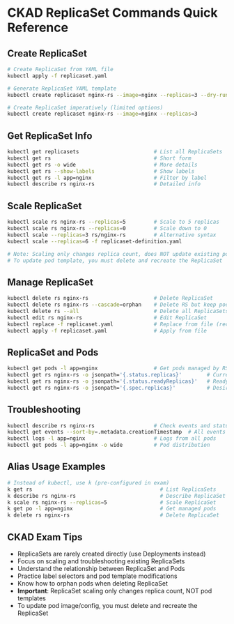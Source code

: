 # CKAD ReplicaSet Commands Quick Reference

## Create ReplicaSet

```bash
# Create ReplicaSet from YAML file
kubectl apply -f replicaset.yaml

# Generate ReplicaSet YAML template
kubectl create replicaset nginx-rs --image=nginx --replicas=3 --dry-run=client -o yaml > replicaset.yaml

# Create ReplicaSet imperatively (limited options)
kubectl create replicaset nginx-rs --image=nginx --replicas=3
```

## Get ReplicaSet Info

```bash
kubectl get replicasets                        # List all ReplicaSets
kubectl get rs                                 # Short form
kubectl get rs -o wide                         # More details
kubectl get rs --show-labels                   # Show labels
kubectl get rs -l app=nginx                    # Filter by label
kubectl describe rs nginx-rs                   # Detailed info
```

## Scale ReplicaSet

```bash
kubectl scale rs nginx-rs --replicas=5         # Scale to 5 replicas
kubectl scale rs nginx-rs --replicas=0         # Scale down to 0
kubectl scale --replicas=3 rs/nginx-rs         # Alternative syntax
kubectl scale --replicas=6 -f replicaset-definition.yaml

# Note: Scaling only changes replica count, does NOT update existing pods
# To update pod template, you must delete and recreate the ReplicaSet
```

## Manage ReplicaSet

```bash
kubectl delete rs nginx-rs                     # Delete ReplicaSet
kubectl delete rs nginx-rs --cascade=orphan    # Delete RS but keep pods
kubectl delete rs --all                        # Delete all ReplicaSets
kubectl edit rs nginx-rs                       # Edit ReplicaSet
kubectl replace -f replicaset.yaml             # Replace from file (recreates)
kubectl apply -f replicaset.yaml               # Apply from file
```

## ReplicaSet and Pods

```bash
kubectl get pods -l app=nginx                  # Get pods managed by RS
kubectl get rs nginx-rs -o jsonpath='{.status.replicas}'        # Current replicas
kubectl get rs nginx-rs -o jsonpath='{.status.readyReplicas}'   # Ready replicas
kubectl get rs nginx-rs -o jsonpath='{.spec.replicas}'          # Desired replicas
```

## Troubleshooting

```bash
kubectl describe rs nginx-rs                   # Check events and status
kubectl get events --sort-by=.metadata.creationTimestamp  # All events
kubectl logs -l app=nginx                      # Logs from all pods
kubectl get pods -l app=nginx -o wide          # Pod distribution
```

## Alias Usage Examples

```bash
# Instead of kubectl, use k (pre-configured in exam)
k get rs                                         # List ReplicaSets
k describe rs nginx-rs                           # Describe ReplicaSet
k scale rs nginx-rs --replicas=5                 # Scale ReplicaSet
k get po -l app=nginx                            # Get managed pods
k delete rs nginx-rs                             # Delete ReplicaSet
```

## CKAD Exam Tips

- ReplicaSets are rarely created directly (use Deployments instead)
- Focus on scaling and troubleshooting existing ReplicaSets
- Understand the relationship between ReplicaSet and Pods
- Practice label selectors and pod template modifications
- Know how to orphan pods when deleting ReplicaSet
- **Important**: ReplicaSet scaling only changes replica count, NOT pod templates
- To update pod image/config, you must delete and recreate the ReplicaSet

